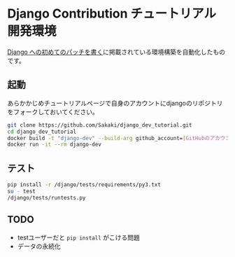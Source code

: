 # Django Contribution チュートリアル開発環境

[Django への初めてのパッチを書く](https://docs.djangoproject.com/ja/2.2/intro/contributing/#id12)に掲載されている環境構築を自動化したものです。

## 起動

あらかかじめチュートリアルページで自身のアカウントにdjangoのリポジトリをフォークしておいてください。

```bash
git clone https://github.com/Sakaki/django_dev_tutorial.git
cd django_dev_tutorial
docker build -t "django-dev" --build-arg github_account=[GitHubのアカウント名] .
docker run -it --rm django-dev
```

## テスト

```bash
pip install -r /django/tests/requirements/py3.txt
su - test
/django/tests/runtests.py
```

## TODO

* testユーザーだと `pip install` がこける問題
* データの永続化

